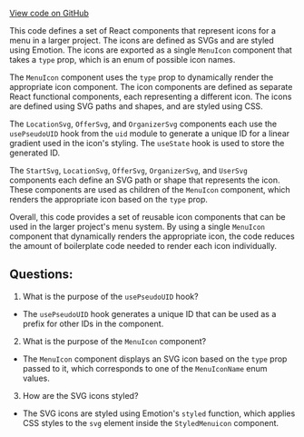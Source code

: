 [View code on GitHub](https://github.com/technologiestiftung/kulturdaten-frontend/blob/master/components/navigation/Menu/MenuIcon.tsx)

This code defines a set of React components that represent icons for a menu in a larger project. The icons are defined as SVGs and are styled using Emotion. The icons are exported as a single `MenuIcon` component that takes a `type` prop, which is an enum of possible icon names. 

The `MenuIcon` component uses the `type` prop to dynamically render the appropriate icon component. The icon components are defined as separate React functional components, each representing a different icon. The icons are defined using SVG paths and shapes, and are styled using CSS. 

The `LocationSvg`, `OfferSvg`, and `OrganizerSvg` components each use the `usePseudoUID` hook from the `uid` module to generate a unique ID for a linear gradient used in the icon's styling. The `useState` hook is used to store the generated ID. 

The `StartSvg`, `LocationSvg`, `OfferSvg`, `OrganizerSvg`, and `UserSvg` components each define an SVG path or shape that represents the icon. These components are used as children of the `MenuIcon` component, which renders the appropriate icon based on the `type` prop. 

Overall, this code provides a set of reusable icon components that can be used in the larger project's menu system. By using a single `MenuIcon` component that dynamically renders the appropriate icon, the code reduces the amount of boilerplate code needed to render each icon individually.
## Questions: 
 1. What is the purpose of the `usePseudoUID` hook?
- The `usePseudoUID` hook generates a unique ID that can be used as a prefix for other IDs in the component.

2. What is the purpose of the `MenuIcon` component?
- The `MenuIcon` component displays an SVG icon based on the `type` prop passed to it, which corresponds to one of the `MenuIconName` enum values.

3. How are the SVG icons styled?
- The SVG icons are styled using Emotion's `styled` function, which applies CSS styles to the `svg` element inside the `StyledMenuicon` component.